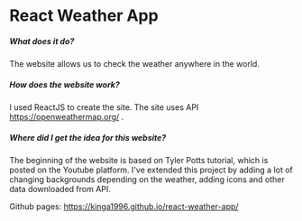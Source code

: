 # React Weather App

##### What does it do?
The website allows us to check the weather anywhere in the world.

##### How does the website work?
I used ReactJS to create the site. The site uses API https://openweathermap.org/ .

##### Where did I get the idea for this website?
The beginning of the website is based on Tyler Potts tutorial, which is posted on the Youtube platform. I've extended this project by adding a lot of changing backgrounds depending on the weather, adding icons and other data downloaded from API.

Github pages: https://kinga1996.github.io/react-weather-app/
